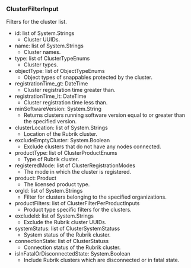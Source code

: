 ### ClusterFilterInput
Filters for the cluster list.

- id: list of System.Strings
  - Cluster UUIDs.
- name: list of System.Strings
  - Cluster names.
- type: list of ClusterTypeEnums
  - Cluster types.
- objectType: list of ObjectTypeEnums
  - Object types of snappables protected by the cluster.
- registrationTime_gt: DateTime
  - Cluster registration time greater than.
- registrationTime_lt: DateTime
  - Cluster registration time less than.
- minSoftwareVersion: System.String
  - Returns clusters running software version equal to or greater than the specified version.
- clusterLocation: list of System.Strings
  - Location of the Rubrik cluster.
- excludeEmptyCluster: System.Boolean
  - Exclude clusters that do not have any nodes connected.
- productType: list of ClusterProductEnums
  - Type of Rubrik cluster.
- registeredMode: list of ClusterRegistrationModes
  - The mode in which the cluster is registered.
- product: Product
  - The licensed product type.
- orgId: list of System.Strings
  - Filter for clusters belonging to the specified organizations.
- productFilters: list of ClusterFilterPerProductInputs
  - Product type specific filters for the clusters.
- excludeId: list of System.Strings
  - Exclude the Rubrik cluster UUIDs.
- systemStatus: list of ClusterSystemStatuss
  - System status of the Rubrik cluster.
- connectionState: list of ClusterStatuss
  - Connection status of the Rubrik cluster.
- isInFatalOrDisconnectedState: System.Boolean
  - Include Rubrik clusters which are disconnected  or in fatal state.
